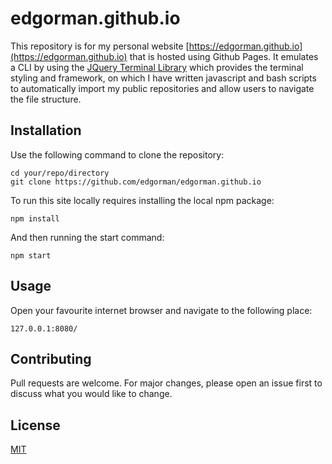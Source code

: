 # edgorman.github.io

This repository is for my personal website [https://edgorman.github.io](https://edgorman.github.io) that is hosted using Github Pages. It emulates a CLI by using the [JQuery Terminal Library](https://terminal.jcubic.pl) which provides the terminal styling and framework, on which I have written javascript and bash scripts to automatically import my public repositories and allow users to navigate the file structure. 

## Installation
Use the following command to clone the repository:
```
cd your/repo/directory
git clone https://github.com/edgorman/edgorman.github.io
```

To run this site locally requires installing the local npm package:
```
npm install
```

And then running the start command:
```
npm start
```

## Usage
Open your favourite internet browser and navigate to the following place:
```
127.0.0.1:8080/
```

## Contributing
Pull requests are welcome. For major changes, please open an issue first to discuss what you would like to change.

## License
[MIT](https://choosealicense.com/licenses/mit/)

